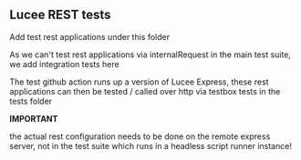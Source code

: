 ## Lucee REST tests

Add test rest applications under this folder

As we can't test rest applications via internalRequest in the main test suite, we add integration tests here

The test github action runs up a version of Lucee Express, these rest applications can then be tested / called over http via testbox tests in the tests folder

**IMPORTANT**

the actual rest configuration needs to be done on the remote express server, not in the test suite which runs in a headless script runner instance!